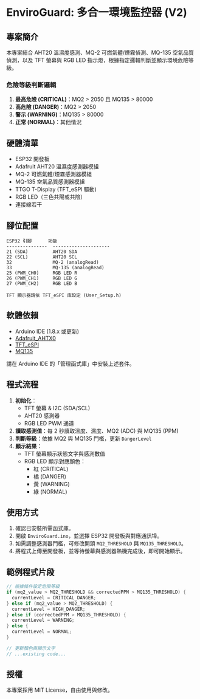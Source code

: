 # EnviroGuard: 多合一環境監控器 (V2)

## 專案簡介
本專案結合 AHT20 溫濕度感測、MQ-2 可燃氣體/煙霧偵測、MQ-135 空氣品質偵測，以及 TFT 螢幕與 RGB LED 指示燈，根據指定邏輯判斷並顯示環境危險等級。

### 危險等級判斷邏輯
1. **最高危險 (CRITICAL)**：MQ2 > 2050 且 MQ135 > 80000
2. **高危險 (DANGER)**：MQ2 > 2050
3. **警示 (WARNING)**：MQ135 > 80000
4. **正常 (NORMAL)**：其他情況

## 硬體清單
- ESP32 開發板
- Adafruit AHT20 溫濕度感測器模組
- MQ-2 可燃氣體/煙霧感測器模組
- MQ-135 空氣品質感測器模組
- TTGO T-Display (TFT_eSPI 驅動)
- RGB LED（三色共陽或共陰）
- 連接線若干

## 腳位配置
```text
ESP32 引腳      功能
---------------  ---------------------
21 (SDA)         AHT20 SDA
22 (SCL)         AHT20 SCL
32               MQ-2 (analogRead)
33               MQ-135 (analogRead)
25 (PWM_CH0)     RGB LED R
26 (PWM_CH1)     RGB LED G
27 (PWM_CH2)     RGB LED B

TFT 顯示器請依 TFT_eSPI 库設定 (User_Setup.h)
```

## 軟體依賴
- Arduino IDE (1.8.x 或更新)
- [Adafruit_AHTX0](https://github.com/adafruit/Adafruit_AHTX0)
- [TFT_eSPI](https://github.com/Bodmer/TFT_eSPI)
- [MQ135](https://github.com/thatmrmartin/MQ135)

請在 Arduino IDE 的「管理函式庫」中安裝上述套件。

## 程式流程
1. **初始化**：
   - TFT 螢幕 & I2C (SDA/SCL)
   - AHT20 感測器
   - RGB LED PWM 通道
2. **讀取感測值**：每 2 秒讀取溫度、濕度、MQ2 (ADC) 與 MQ135 (PPM)
3. **判斷等級**：依據 MQ2 與 MQ135 門檻，更新 `DangerLevel`
4. **顯示結果**：
   - TFT 螢幕顯示狀態文字與感測數值
   - RGB LED 顯示對應顏色：
     - 紅 (CRITICAL)
     - 橘 (DANGER)
     - 黃 (WARNING)
     - 綠 (NORMAL)

## 使用方式
1. 確認已安裝所需函式庫。  
2. 開啟 `EnviroGuard.ino`，並選擇 ESP32 開發板與對應通訊埠。  
3. 如需調整感測器門檻，可修改開頭 `MQ2_THRESHOLD` 與 `MQ135_THRESHOLD`。  
4. 將程式上傳至開發板，並等待螢幕與感測器熱機完成後，即可開始顯示。

## 範例程式片段
```cpp
// 根據條件設定危險等級
if (mq2_value > MQ2_THRESHOLD && correctedPPM > MQ135_THRESHOLD) {
  currentLevel = CRITICAL_DANGER;
} else if (mq2_value > MQ2_THRESHOLD) {
  currentLevel = HIGH_DANGER;
} else if (correctedPPM > MQ135_THRESHOLD) {
  currentLevel = WARNING;
} else {
  currentLevel = NORMAL;
}

// 更新顏色與顯示文字
// ...existing code...
```

## 授權
本專案採用 MIT License，自由使用與修改。
